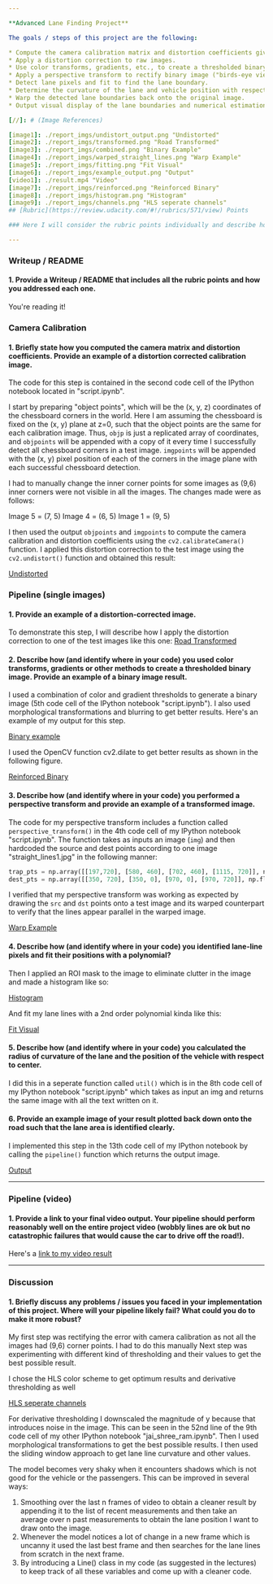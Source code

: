 ```yaml
---

**Advanced Lane Finding Project**

The goals / steps of this project are the following:

* Compute the camera calibration matrix and distortion coefficients given a set of chessboard images.
* Apply a distortion correction to raw images.
* Use color transforms, gradients, etc., to create a thresholded binary image.
* Apply a perspective transform to rectify binary image ("birds-eye view").
* Detect lane pixels and fit to find the lane boundary.
* Determine the curvature of the lane and vehicle position with respect to center.
* Warp the detected lane boundaries back onto the original image.
* Output visual display of the lane boundaries and numerical estimation of lane curvature and vehicle position.

[//]: # (Image References)

[image1]: ./report_imgs/undistort_output.png "Undistorted"
[image2]: ./report_imgs/transformed.png "Road Transformed"
[image3]: ./report_imgs/combined.png "Binary Example"
[image4]: ./report_imgs/warped_straight_lines.png "Warp Example"
[image5]: ./report_imgs/fitting.png "Fit Visual"
[image6]: ./report_imgs/example_output.png "Output"
[video1]: ./result.mp4 "Video"
[image7]: ./report_imgs/reinforced.png "Reinforced Binary"
[image8]: ./report_imgs/histogram.png "Histogram"
[image9]: ./report_imgs/channels.png "HLS seperate channels"
## [Rubric](https://review.udacity.com/#!/rubrics/571/view) Points

### Here I will consider the rubric points individually and describe how I addressed each point in my implementation.  

---
```


### Writeup / README

#### 1. Provide a Writeup / README that includes all the rubric points and how you addressed each one.

You're reading it!

### Camera Calibration

#### 1. Briefly state how you computed the camera matrix and distortion coefficients. Provide an example of a distortion corrected calibration image.

The code for this step is contained in the second code cell of the IPython notebook located in "script.ipynb".  

I start by preparing "object points", which will be the (x, y, z) coordinates of the chessboard corners in the world. Here I am assuming the chessboard is fixed on the (x, y) plane at z=0, such that the object points are the same for each calibration image.  Thus, `objp` is just a replicated array of coordinates, and `objpoints` will be appended with a copy of it every time I successfully detect all chessboard corners in a test image.  `imgpoints` will be appended with the (x, y) pixel position of each of the corners in the image plane with each successful chessboard detection.

I had to manually change the inner corner points for some images as (9,6) inner corners were not visible in all the images. The changes made were as follows:

Image 5 = (7, 5)
Image 4 = (6, 5)
Image 1 = (9, 5)

I then used the output `objpoints` and `imgpoints` to compute the camera calibration and distortion coefficients using the `cv2.calibrateCamera()` function.  I applied this distortion correction to the test image using the `cv2.undistort()` function and obtained this result: 

[Undistorted](./report_imgs/undistort_output.png)

### Pipeline (single images)

#### 1. Provide an example of a distortion-corrected image.

To demonstrate this step, I will describe how I apply the distortion correction to one of the test images like this one:
[Road Transformed](./report_imgs/transformed.png)

#### 2. Describe how (and identify where in your code) you used color transforms, gradients or other methods to create a thresholded binary image.  Provide an example of a binary image result.

I used a combination of color and gradient thresholds to generate a binary image (5th code cell of the IPython notebook "script.ipynb"). I also used morphological transformations and blurring to get better results. Here's an example of my output for this step. 

[Binary example](./report_imgs/combined.png)

I used the OpenCV function cv2.dilate to get better results as shown in the following figure.

[Reinforced Binary](./report_imgs/reinforced.png)

#### 3. Describe how (and identify where in your code) you performed a perspective transform and provide an example of a transformed image.

The code for my perspective transform includes a function called `perspective_transform()` in the 4th code cell of my IPython notebook "script.ipynb".  The function takes as inputs an image (`img`) and then hardcoded the source and dest points according to one image "straight_lines1.jpg" in the following manner:

```python
trap_pts = np.array([[197,720], [580, 460], [702, 460], [1115, 720]], np.int32)
dest_pts = np.array([[350, 720], [350, 0], [970, 0], [970, 720]], np.float32)
```

I verified that my perspective transform was working as expected by drawing the `src` and `dst` points onto a test image and its warped counterpart to verify that the lines appear parallel in the warped image.

[Warp Example](./report_imgs/warped_straight_lines.png)

#### 4. Describe how (and identify where in your code) you identified lane-line pixels and fit their positions with a polynomial?

Then I applied an ROI mask to the image to eliminate clutter in the image and made a histogram like so:

[Histogram](./report_imgs/histogram.png)

And fit my lane lines with a 2nd order polynomial kinda like this:

[Fit Visual](./report_imgs/fitting.png)

#### 5. Describe how (and identify where in your code) you calculated the radius of curvature of the lane and the position of the vehicle with respect to center.

I did this in a seperate function called `util()` which is in the 8th code cell of my IPython notebook "script.ipynb" which takes as input an img and returns the same image with all the text written on it.

#### 6. Provide an example image of your result plotted back down onto the road such that the lane area is identified clearly.

I implemented this step in the 13th code cell of my IPython notebook by calling the `pipeline()` function which returns the output image.

[Output](./report_imgs/example_output.png)

---

### Pipeline (video)

#### 1. Provide a link to your final video output.  Your pipeline should perform reasonably well on the entire project video (wobbly lines are ok but no catastrophic failures that would cause the car to drive off the road!).

Here's a [link to my video result](./result.mp4)

---

### Discussion

#### 1. Briefly discuss any problems / issues you faced in your implementation of this project.  Where will your pipeline likely fail?  What could you do to make it more robust?

My first step was rectifying the error with camera calibration as not all the images had (9,6) corner points. I had to do this manually
Next step was experimenting with different kind of thresholding and their values to get the best possible result. 


I chose the HLS color scheme to get optimum results and derivative thresholding as well

[HLS seperate channels](./report_imgs/channels.png)

For derivative thresholding I downscaled the magnitude of y because that introduces noise in the image. This can be seen in the 52nd line of the 9th code cell of my other IPython notebook "jai_shree_ram.ipynb".
Then I used morphological transformations to get the best possible results.
I then used the sliding window approach to get lane line curvature and other values.

The model becomes very shaky when it encounters shadows which is not good for the vehicle or the passengers. This can be improved in several ways:

1. Smoothing over the last n frames of video to obtain a cleaner result by appending it to the list of recent measurements and then take an average over n past measurements to obtain the lane position I want to draw onto the image.
2. Whenever the model notices a lot of change in a new frame which is uncanny it used the last best frame and then searches for the lane lines from scratch in the next frame.
3. By introducing a Line() class in my code (as suggested in the lectures) to keep track of all these variables and come up with a cleaner code.

